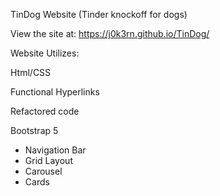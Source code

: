 TinDog Website (Tinder knockoff for dogs)

View the site at: https://j0k3rn.github.io/TinDog/

Website Utilizes:

Html/CSS

Functional Hyperlinks

Refactored code

Bootstrap 5
- Navigation Bar
- Grid Layout
- Carousel
- Cards
